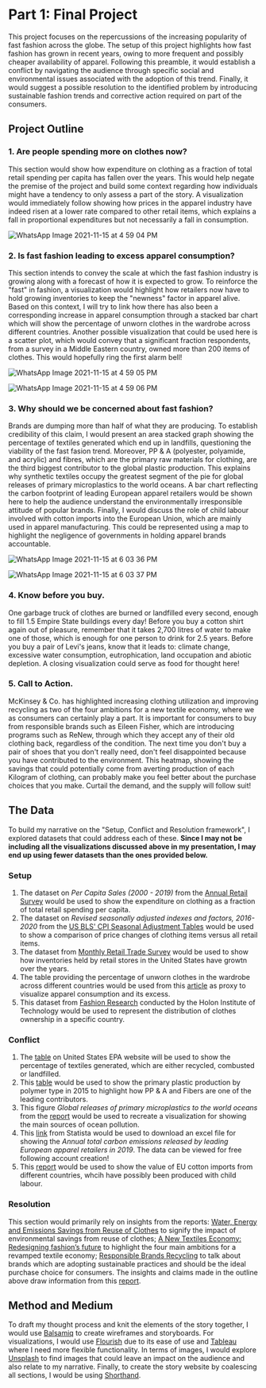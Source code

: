 # Part 1: Final Project
This project focuses on the repercussions of the increasing popularity of fast fashion across the globe. The setup of this project highlights how fast fashion has grown in recent years, owing to more frequent and possibly cheaper availability of apparel. Following this preamble, it would establish a conflict by navigating the audience through specific social and environmental issues associated with the adoption of this trend. Finally, it would suggest a possible resolution to the identified problem by introducing sustainable fashion trends and corrective action required on part of the consumers.

## Project Outline

### 1. Are people spending more on clothes now?
This section would show how expenditure on clothing as a fraction of total retail spending per capita has fallen over the years. This would help negate the premise of the project and build some context regarding how individuals might have a tendency to only assess a part of the story. A visualization would immediately follow showing how prices in the apparel industry have indeed risen at a lower rate compared to other retail items, which explains a fall in proportional expenditures but not necessarily a fall in consumption.

![WhatsApp Image 2021-11-15 at 4 59 04 PM](https://user-images.githubusercontent.com/93225948/141860378-bf8939db-a043-427d-8f93-3cfb7c66644d.jpeg)

### 2. Is fast fashion leading to excess apparel consumption?
This section intends to convey the scale at which the fast fashion industry is growing along with a forecast of how it is expected to grow. To reinforce the "fast" in fashion, a visualization would highlight how retailers now have to hold growing inventories to keep the "newness" factor in apparel alive. Based on this context, I will try to link how there has also been a corresponding increase in apparel consumption through a stacked bar chart which will show the percentage of unworn clothes in the wardrobe across different countries. Another possible visualization that could be used here is a scatter plot, which would convey that a significant fraction respondents, from a survey in a Middle Eastern country, owned more than 200 items of clothes. This would hopefully ring the first alarm bell! 

![WhatsApp Image 2021-11-15 at 4 59 05 PM](https://user-images.githubusercontent.com/93225948/141860367-aa144c8c-b9a1-44ae-9ea9-1139889e7530.jpeg)

![WhatsApp Image 2021-11-15 at 4 59 06 PM](https://user-images.githubusercontent.com/93225948/141860353-9f99d02f-5a89-4237-82b0-a3d320d3f910.jpeg)


### 3. Why should we be concerned about fast fashion?
Brands are dumping more than half of what they are producing. To establish credibility of this claim, I would present an area stacked graph showing the percentage of textiles generated which end up in landfills, questioning the viability of the fast fasion trend. Moreover, PP & A (polyester, polyamide, and acrylic) and fibres, which are the primary raw materials for clothing, are the third biggest contributor to the global plastic production. This explains why synthetic textiles occupy the greatest segment of the pie for global releases of primary microplastics to the world oceans. A bar chart reflecting the carbon footprint of leading European apparel retailers would be shown here to help the audience understand the environmentally irresponsible attitude of popular brands. Finally, I would discuss the role of child labour involved with cotton imports into the European Union, which are mainly used in apparel manufacturing. This could be represented using a map to highlight the negligence of governments in holding apparel brands accountable.

![WhatsApp Image 2021-11-15 at 6 03 36 PM](https://user-images.githubusercontent.com/93225948/141866559-424a828f-27d2-4636-b033-9ea67a2cc31f.jpeg)

![WhatsApp Image 2021-11-15 at 6 03 37 PM](https://user-images.githubusercontent.com/93225948/141866561-19599f12-6bd4-4cb3-b683-d917e9dbbf35.jpeg)

### 4. Know before you buy.
One garbage truck of clothes are burned or landfilled every second, enough to fill 1.5 Empire State buildings every day! Before you buy a cotton shirt again out of pleasure, remember that it takes 2,700 litres of water to make one of those, which is enough for one person to drink for 2.5 years. Before you buy a pair of Levi's jeans, know that it leads to: climate change, excessive water consumption, eutrophication, land occupation and abiotic depletion. A closing visualization could serve as food for thought here! 

### 5. Call to Action.
McKinsey & Co. has highlighted increasing clothing utilization and improving recycling as two of the four ambitions for a new textile economy, where we as consumers can certainly play a part. It is important for consumers to buy from responsible brands such as Eileen Fisher, which are introducing programs such as ReNew, through which they accept any of their old clothing back, regardless of the condition. The next time you don't buy a pair of shoes that you don't really need, don't feel disappointed because you have contributed to the environment. This heatmap, showing the savings that could potentially come from averting production of each Kilogram of clothing, can probably make you feel better about the purchase choices that you make. Curtail the demand, and the supply will follow suit!

## The Data

To build my narrative on the "Setup, Conflict and Resolution framework", I explored datasets that could address each of these. **Since I may not be including all the visualizations discussed above in my presentation, I may end up using fewer datasets than the ones provided below.**

### Setup
1. The dataset on _Per Capita Sales (2000 - 2019)_ from the [Annual Retail Survey](https://www.census.gov/data/tables/2019/econ/arts/annual-report.html) would be used to show the expenditure on clothing as a fraction of total retail spending per capita. 
2. The dataset on _Revised seasonally adjusted indexes and factors, 2016-2020_ from the [US BLS' CPI Seasonal Adjustment Tables](https://www.bls.gov/cpi/tables/seasonal-adjustment/home.htm) would be used to show a comparison of price changes of clothing items versus all retail items. 
3. The dataset from [Monthly Retail Trade Survey](https://data.world/uscensusbureau/monthly-retail-trade-survey) would be used to show how inventories held by retail stores in the United States have growtn over the years.
4. The table providing the percentage of unworn clothes in the wardrobe across different countries would be used from this [article](https://www.consumptionandenvironment.com/home/how-many-clothes-we-own-and-how-many-clothes-we-wear) as proxy to visualize apparel consumption and its excess. 
5. This dataset from [Fashion Research](https://www.kaggle.com/thomaskonstantin/fashion-researchpersonal-and-garment-information) conducted by the Holon Institute of Technology would be used to represent the distribution of clothes ownership in a specific country.

### Conflict
1. The [table](https://www.epa.gov/facts-and-figures-about-materials-waste-and-recycling/textiles-material-specific-data#TextilesTableandGraph) on United States EPA website will be used to show the percentage of textiles generated, which are either recycled, combusted or landfilled.
2. This [table](https://ourworldindata.org/grapher/plastic-production-polymer?tab=table) would be used to show the primary plastic production by polymer type in 2015 to highlight how PP & A and Fibers are one of the leading contributors.
3. This figure _Global releases of primary microplastics to the world oceans_ from the [report](https://portals.iucn.org/library/sites/library/files/documents/2017-002-En.pdf) would be used to recreate a visualization for showing the main sources of ocean pollution.
4. This [link](https://www.statista.com/statistics/1102998/carbon-footprint-of-european-fashion-brands/) from Statista would be used to download an excel file for showing the _Annual total carbon emissions released by leading European apparel retailers in 2019_. The data can be viewed for free following account creation!
5. This [report](https://www.annacavazzini.eu/wp-content/uploads/GreensEFA-study-on-Europes-Child-Labour-Footprint.pdf) would be used to show the value of EU cotton imports from different countries, whcih have possibly been produced with child labour.

### Resolution
This section would primarily rely on insights from the reports: [Water, Energy and Emissions Savings from Reuse of Clothes](https://cf-assets-tup.thredup.com/about/pwa/thredUP-Clothing-Lifecycle-Study.pdf) to signify the impact of environmental savings from reuse of clothes; [A New Textiles Economy: Redesigning fashion’s future](https://ellenmacarthurfoundation.org/a-new-textiles-economy) to highlight the four main ambitions for a revamped textile economy; [Responsible Brands Recycling](https://www.acteevism.com/2019/05/29/these-companies-actually-recycle-your-old-clothes-and-reward-you-for-it-too/) to talk about brands which are adopting sustainable practices and should be the ideal purchase choice for consumers. The insights and claims made in the outline above draw information from this [report]( https://www.wri.org/insights/numbers-economic-social-and-environmental-impacts-fast-fashion).

## Method and Medium
To draft my thought process and knit the elements of the story together, I would use [Balsamiq](https://balsamiq.com/) to create wireframes and storyboards. For visualizations, I would use [Flourish](https://flourish.studio/) due to its ease of use and [Tableau](https://www.tableau.com/) where I need more flexible functionality. In terms of images, I would explore [Unsplash](https://unsplash.com/) to find images that could leave an impact on the audience and also relate to my narrative. Finally, to create the story website by coalescing all sections, I would be using [Shorthand](https://shorthand.com/).
